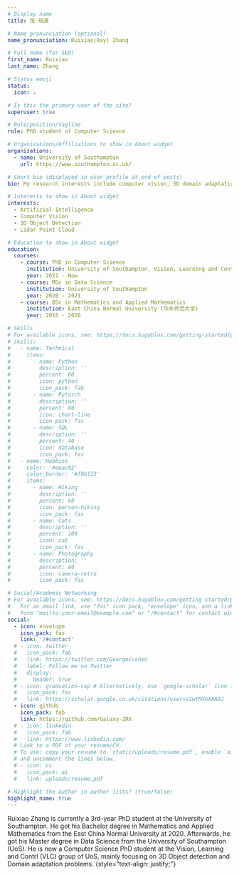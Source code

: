 ```yaml
---
# Display name
title: 张 瑞潇

# Name pronunciation (optional)
name_pronunciation: Ruixiao(Ray) Zhang

# Full name (for SEO)
first_name: Ruixiao
last_name: Zhang

# Status emoji
status:
  icon: ☕️

# Is this the primary user of the site?
superuser: true

# Role/position/tagline
role: PhD student of Computer Science

# Organizations/Affiliations to show in About widget
organizations:
  - name: University of Southampton
    url: https://www.southampton.ac.uk/

# Short bio (displayed in user profile at end of posts)
bio: My research interests include computer vision, 3D domain adaptation / cross domain and 3D object detection.

# Interests to show in About widget
interests:
  - Artificial Intelligence
  - Computer Vision
  - 3D Object Detection
  - Lidar Point Cloud

# Education to show in About widget
education:
  courses:
    - course: PhD in Computer Science
      institution: University of Southampton, Vision, Learning and Contrl (VLC) group
      year: 2021 - Now
    - course: MSc in Data Science
      institution: University of Southampton
      year: 2020 - 2021
    - course: BSc in Mathematics and Applied Mathematics
      institution: East China Normal University (华东师范大学)
      year: 2016 - 2020

# Skills
# For available icons, see: https://docs.hugoblox.com/getting-started/page-builder/#icons
# skills:
#   - name: Technical
#     items:
#       - name: Python
#         description: ''
#         percent: 80
#         icon: python
#         icon_pack: fab
#       - name: Pytorch
#         description: ''
#         percent: 80
#         icon: chart-line
#         icon_pack: fas
#       - name: SQL
#         description: ''
#         percent: 40
#         icon: database
#         icon_pack: fas
#   - name: Hobbies
#     color: '#eeac02'
#     color_border: '#f0bf23'
#     items:
#       - name: Hiking
#         description: ''
#         percent: 60
#         icon: person-hiking
#         icon_pack: fas
#       - name: Cats
#         description: ''
#         percent: 100
#         icon: cat
#         icon_pack: fas
#       - name: Photography
#         description: ''
#         percent: 80
#         icon: camera-retro
#         icon_pack: fas

# Social/Academic Networking
# For available icons, see: https://docs.hugoblox.com/getting-started/page-builder/#icons
#   For an email link, use "fas" icon pack, "envelope" icon, and a link in the
#   form "mailto:your-email@example.com" or "/#contact" for contact widget.
social:
  - icon: envelope
    icon_pack: fas
    link: '/#contact'
  # - icon: twitter
  #   icon_pack: fab
  #   link: https://twitter.com/GeorgeCushen
  #   label: Follow me on Twitter
  #   display:
  #     header: true
  # - icon: graduation-cap # Alternatively, use `google-scholar` icon from `ai` icon pack
  #   icon_pack: fas
  #   link: https://scholar.google.co.uk/citations?user=sIwtMXoAAAAJ
  - icon: github
    icon_pack: fab
    link: https://github.com/Galaxy-ZRX
  # - icon: linkedin
  #   icon_pack: fab
  #   link: https://www.linkedin.com/
  # Link to a PDF of your resume/CV.
  # To use: copy your resume to `static/uploads/resume.pdf`, enable `ai` icons in `params.yaml`,
  # and uncomment the lines below.
  # - icon: cv
  #   icon_pack: ai
  #   link: uploads/resume.pdf

# Highlight the author in author lists? (true/false)
highlight_name: true
---
```


Ruixiao Zhang is currently a 3rd-year PhD student at the University of Southampton. He got his Bachelor degree in Mathematics and Applied Mathematics from the East China Normal University at 2020. Afterwards, he got his Master degree in Data Science from the University of Southampton (UoS). He is now a Computer Science PhD student at the Vision, Learning and Contrl (VLC) group of UoS, mainly focusing on 3D Object detection and Domain adaptation problems.
{style="text-align: justify;"}
